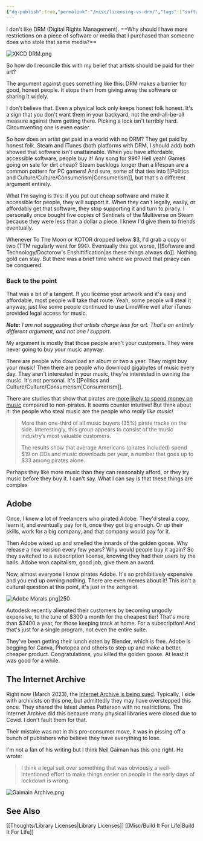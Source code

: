 ```yaml
---
{"dg-publish":true,"permalink":"/misc/licensing-vs-drm/","tags":["software","xkcd","doctorow"],"noteIcon":2}
---
```



I don't like DRM (Digital Rights Management). ==Why should I have more restrictions on a piece of software or media that I purchased than someone does who stole that same media?==

![XKCD DRM.png](/img/user/img/XKCD%20DRM.png)

So how do I reconcile this with my belief that artists should be paid for their art? 

The argument against goes something like this: DRM makes a barrier for good, honest people. It stops them from giving away the software or sharing it widely. 

I don't believe that. Even a physical lock only keeps honest folk honest. It's a sign that you don't want them in your backyard, not the end-all-be-all measure against them getting there. Picking a lock isn't terribly hard. Circumventing one is even easier.

So how does an artist get paid in a world with no DRM? They get paid by honest folk. Steam and iTunes (both platforms with DRM, I should add) both showed that software isn't unattainable. When you have affordable, accessible software, people buy it! Any song for 99¢? Hell yeah! Games going on sale for dirt cheap? Steam backlogs longer than a lifespan are a common pattern for PC gamers! And sure, some of that ties into [[Politics and Culture/Culture/Consumerism\|Consumerism]], but that's a different argument entirely.

What I'm saying is this: if you put out cheap software and make it accessible for people, they will support it. When they can't legally, easily, or affordably get that software, they stop supporting it and turn to piracy. I personally once bought five copies of Sentinels of the Multiverse on Steam because they were less than a dollar a piece. I knew I'd give them to friends eventually. 

Whenever To The Moon or KOTOR dropped below $3, I'd grab a copy or two (TTM regularly went for 99¢). Eventually this got worse, [[Software and Technology/Doctorow's Enshittification\|as these things always do]]. Nothing gold can stay. But there was a brief time where we proved that piracy can be conquered.

### Back to the point

That was a bit of a tangent. If you license your artwork and it's easy and affordable, most people will take that route. Yeah, some people will steal it anyway, just like some people continued to use LimeWire well after iTunes provided legal access for music. 

***Note:** I am not suggesting that artists charge less for art. That's an entirely different argument, and not one I support.*

My argument is mostly that those people aren't your customers. They were never going to buy your music anyway.

There are people who download an album or two a year. They might buy your music! Then there are people who download gigabytes of music every day. They aren't interested in your music, they're interested in owning the music. It's not personal. It's [[Politics and Culture/Culture/Consumerism\|Consumerism]].

There are studies that show that pirates are [more likely to spend money on music](https://torrentfreak.com/pirates-spend-much-more-money-on-music-study-shows-160226/) compared to non-pirates. It seems counter intuitive! But think about it: the people who steal music are the people who *really like music!*

> More than one-third of all music buyers (35%) pirate tracks on the side. Interestingly, this group appears to consist of the music industry’s most valuable customers.
>
> The results show that average Americans (pirates included) spend $19 on CDs and music downloads per year, a number that goes up to $33 among pirates alone.

Perhaps they like more music than they can reasonably afford, or they try music before they buy it. I can't say. What I can say is that these things are complex


## Adobe

Once, I knew a lot of freelancers who pirated Adobe. They'd steal a copy, learn it, and eventually pay for it, once they got big enough. Or up their skills, work for a big company, and that company would pay for it. 

Then Adobe wised up and smelled the innards of the golden goose. Why release a new version every few years? Why would people buy it again? So they switched to a subscription license, knowing they had their users by the balls. Adobe won capitalism, good job, give them an award.

Now, almost everyone I know pirates Adobe. It's so prohibitively expensive and you end up owning nothing. There are even memes about it! This isn't a cultural question at this point, it's just in the zeitgeist. 

![Adobe Morals.png|250](/img/user/img/Adobe%20Morals.png)

Autodesk recently alienated their customers by becoming ungodly expensive, to the tune of $300 a month for the cheapest tier! That's more than $2400 a year, for those keeping track at home. For a subscription! And that's just for a single program, not even the entire suite.

They've been getting their lunch eaten by Blender, which is free. Adobe is begging for Canva, Photopea and others to step up and make a better, cheaper product. Congratulations, you killed the golden goose. At least it was good for a while.

## The Internet Archive

Right now (March 2023), the [Internet Archive is being sued](). Typically, I side with archivists on this one, but admittedly they may have overstepped this once. They shared the latest James Patterson with no restrictions. The Internet Archive did this because many physical libraries were closed due to Covid. I don't fault them for that. 

Their mistake was not in this pro-consumer move, it was in pissing off a bunch of publishers who believe they have everything to lose. 

I'm not a fan of his writing but I think Neil Gaiman has this one right. He wrote: 
> I think a legal suit over something that was obviously a well-intentioned effort to make things easier on people in the early days of lockdown is wrong.

![Gaimain Archive.png](/img/user/img/Gaimain%20Archive.png)

## See Also
[[Thoughts/Library Licenses\|Library Licenses]]
[[Misc/Build It For Life\|Build It For Life]]

